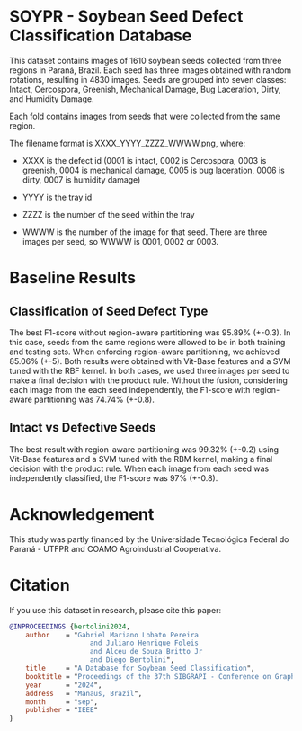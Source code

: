 # SOYPR - Soybean Seed Defect Classification Database

This dataset contains images of 1610 soybean seeds collected from three regions in Paraná, Brazil. Each seed has three images obtained with random rotations, resulting in 4830 images. Seeds are grouped into seven classes: Intact, Cercospora, Greenish, Mechanical Damage, Bug Laceration, Dirty, and Humidity Damage.

Each fold contains images from seeds that were collected from the same region.

The filename format is XXXX_YYYY_ZZZZ_WWWW.png, where:

* XXXX is the defect id (0001 is intact, 0002 is Cercospora, 0003 is greenish, 0004 is mechanical damage, 0005 is bug laceration, 0006 is dirty, 0007 is humidity damage)

* YYYY is the tray id

* ZZZZ is the number of the seed within the tray

* WWWW is the number of the image for that seed. There are three images per seed, so WWWW is 0001, 0002 or 0003.

# Baseline Results

## Classification of Seed Defect Type

The best F1-score without region-aware partitioning was 95.89% (+-0.3). In this case, seeds from the same regions were allowed to be in both training and testing sets. When enforcing region-aware partitioning, we achieved 85.06% (+-5). Both results were obtained with Vit-Base features and a SVM tuned with the RBF kernel. In both cases, we used three images per seed to make a final decision with the product rule. Without the fusion, considering each image from the each seed independently, the F1-score with region-aware partitioning was 74.74% (+-0.8).

## Intact vs Defective Seeds

The best result with region-aware partitioning was 99.32% (+-0.2) using Vit-Base features and a SVM tuned with the RBM kernel, making a final decision with the product rule. When each image from each seed was independently classified, the F1-score was 97% (+-0.8).

# Acknowledgement

This study was partly financed by the Universidade Tecnológica Federal do Paraná - UTFPR and COAMO Agroindustrial Cooperativa. 

# Citation

If you use this dataset in research, please cite this paper:

```bibtex
@INPROCEEDINGS {bertolini2024,
    author    = "Gabriel Mariano Lobato Pereira
                    and Juliano Henrique Foleis
                    and Alceu de Souza Britto Jr
                    and Diego Bertolini",
    title     = "A Database for Soybean Seed Classification",
    booktitle = "Proceedings of the 37th SIBGRAPI - Conference on Graphics, Patterns and Images",
    year      = "2024",
    address   = "Manaus, Brazil",
    month     = "sep",
    publisher = "IEEE"
}
```


